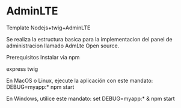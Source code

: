 # AdminLTE
Template Nodejs+twig+AdminLTE

Se realiza la estructura basica para la implementacion del panel de administracion llamado AdmLte Open source.

Prerequisitos
Instalar via npm

express
twig

En MacOS o Linux, ejecute la aplicación con este mandato:
DEBUG=myapp:* npm start

En Windows, utilice este mandato:
set DEBUG=myapp:* & npm start

